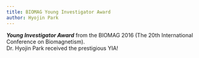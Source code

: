 ```yaml
---
title: BIOMAG Young Investigator Award
author: Hyojin Park
---
```

***Young Investigator Award*** from the BIOMAG 2016 (The 20th International Conference on Biomagnetism). <br>
Dr. Hyojin Park received the prestigious YIA! 
